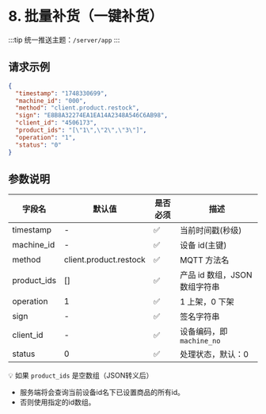# 8. 批量补货（一键补货）

:::tip
统一推送主题：`/server/app`
:::

## 请求示例

```json
{
  "timestamp": "1748330699",
  "machine_id": "000",
  "method": "client.product.restock",
  "sign": "E8B8A32274EA1EA14A2348A546C6AB98",
  "client_id": "4506173",
  "product_ids": "[\"1\",\"2\",\"3\"]",
  "operation": "1",
  "status": "0"
}
```

## 参数说明

| 字段名      | 默认值                 | 是否必须 | 描述                          |
| ----------- | ---------------------- | -------- | ----------------------------- |
| timestamp   | -                      | ✅       | 当前时间戳(秒级)              |
| machine_id  | -                      | ✅       | 设备 id(主键)                 |
| method      | client.product.restock | ✅       | MQTT 方法名                   |
| product_ids | []                     | ✅       | 产品 id 数组，JSON 数组字符串 |
| operation   | 1                      | ✅       | 1 上架，0 下架                |
| sign        | -                      | ✅       | 签名字符串                    |
| client_id   | -                      | ✅       | 设备编码，即 `machine_no`     |
| status      | 0                      | ✅       | 处理状态，默认：0             |

💡 如果 `product_ids` 是空数组（JSON转义后）

- 服务端将会查询当前设备id名下已设置商品的所有id。
- 否则使用指定的id数组。
